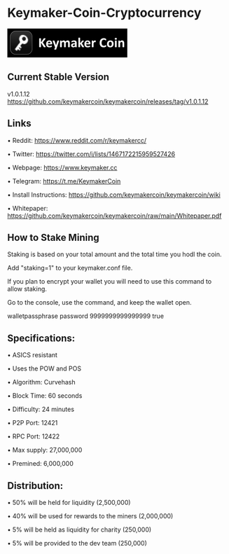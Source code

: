 # Keymaker-Coin-Cryptocurrency


![](src/qt/res/images/logo.png)


## Current Stable Version

v1.0.1.12   https://github.com/keymakercoin/keymakercoin/releases/tag/v1.0.1.12




Links
----------------

• Reddit: https://www.reddit.com/r/keymakercc/

• Twitter: https://twitter.com/i/lists/1467172215959527426

• Webpage: https://www.keymaker.cc

• Telegram: https://t.me/KeymakerCoin

• Install Instructions:  https://github.com/keymakercoin/keymakercoin/wiki

• Whitepaper:  https://github.com/keymakercoin/keymakercoin/raw/main/Whitepaper.pdf



How to Stake Mining
----------------------

Staking is based on your total amount and the total time you hodl the coin.

Add "staking=1" to your keymaker.conf file. 


If you plan to encrypt your wallet you will need to use this command to allow staking.

Go to the console, use the command, and keep the wallet open.

walletpassphrase  password 9999999999999999 true



Specifications:
----------------------

• ASICS resistant

• Uses the POW and POS

• Algorithm:        Curvehash

• Block Time:       60 seconds

• Difficulty:       24 minutes

• P2P Port:         12421

• RPC Port:         12422

• Max supply:       27,000,000

• Premined:         6,000,000



Distribution:
----------------------

• 50% will be held for liquidity  (2,500,000)

• 40% will be used for rewards to the miners (2,000,000) 

• 5% will be held as liquidity for charity (250,000)

• 5% will be provided to the dev team (250,000)






